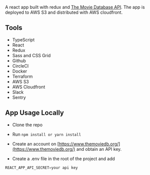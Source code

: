 A react app built with redux and [The Movie Database API](https://developers.themoviedb.org/3/getting-started/introduction). The app is deployed to AWS S3 and distributed with AWS cloudfront.

## Tools

* TypeScript
* React
* Redux
* Sass and CSS Grid
* Github
* CircleCI
* Docker
* Terraform
* AWS S3
* AWS Cloudfront
* Slack
* Sentry

## App Usage Locally

* Clone the repo

* Run `npm install or yarn install`

* Create an account on [https://www.themoviedb.org/](https://www.themoviedb.org/) and obtain an API key.

* Create a .env file in the root of the project and add
```js
REACT_APP_API_SECRET=your api key
```
